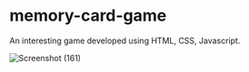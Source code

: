 # memory-card-game
An interesting game developed using HTML, CSS, Javascript. 

![Screenshot (161)](https://github.com/prajnasg01/memory-card-game/assets/108816955/132849fe-a98b-45af-bffe-73aec09f75d0)
